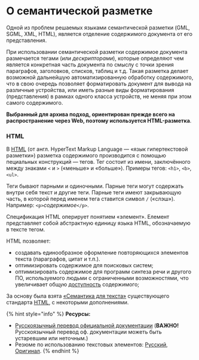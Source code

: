 # О семантической разметке

Одной из проблем решаемых языками семантической разметки (GML, SGML, XML, HTML), является отделение содержимого документа от его представления.

При использовании семантической разметки содержимое документа размечается тегами (или _дескрипторами_), которые определяют чем является конкретная часть документа по смыслу с точки зрения параграфов, заголовков, списков, таблиц и т.д. Такая разметка делает возможной дальнейшую автоматизированную обработку содержимого, что в свою очередь позволяет форматировать документ для вывода на различные устройства, или иметь разные виды форматирования (представления) в рамках одного класса устройств, не меняя при этом самого содержимого.

**Выбранный для архива подход, ориентирован прежде всего на распространение через Web, поэтому используется HTML-разметка**.

### HTML

В [HTML](https://ru.wikipedia.org/wiki/HTML) (от англ. HyperText Markup Language — «язык гипертекстовой разметки») разметка содержимого производится с помощью пециальных конструкций — тегов. Тег состоит из имени, заключённого между знаками `<` и `>` («меньше» и «больше»). Примеры тегов: `<h1>`, `<b>`, `<ul>`.

Теги бывают парными и одиночными. Парные теги могут содержать внутри себя текст и другие теги. Парные теги имеют закрывающую часть, в которой перед именем тега ставится символ `/` («слэш»). Например: `<p>`_содержимое_`</p>`.

Спецификация HTML оперирует понятием «элемент». Елемент представляет собой абстрактную единицу языка HTML, обозначаемую в тексте тегом.

HTML позволяет:

* создавать единообразное оформление повторяющихся элементов текста (параграфов, цитат и т.п.).
* оптимизировать содержимое для поисковых систем;
* оптимизировать содержимое для программ синтеза речи и другого ПО, используемого людьми с ограниченными возможностями, что увеличивает общую [доступность](https://www.w3.org/WAI/fundamentals/accessibility-intro/ru) содержимого;

За основу была взята [«Семантика для текста»](https://html.spec.whatwg.org/multipage/text-level-semantics.html#text-level-semantics) существующего стандарта [HTML](https://html.spec.whatwg.org/multipage/), с некоторыми дополнениями.

{% hint style="info" %}
**Ресурсы:**

* [Русскоязычный перевод официальной документации](http://spec.piraruco.com/html5/text-level-semantics.htm) (**ВАЖНО!** Русскоязычный перевод оф. документации можеть быть устаревшим или неточным.)
* Резюме по использованию текстовых элементов: [Русский](http://spec.piraruco.com/html5/text-level-semantics.htm#usage-summary), [Оригинал](https://html.spec.whatwg.org/multipage/text-level-semantics.html#usage-summary).
{% endhint %}

